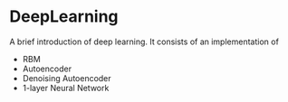 # DeepLearning

A brief introduction of deep learning. It consists of an implementation of 
* RBM
* Autoencoder
* Denoising Autoencoder
* 1-layer Neural Network
